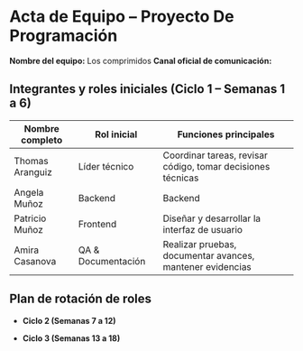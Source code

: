 # Acta de Equipo – Proyecto De Programación 

**Nombre del equipo:** Los comprimidos
**Canal oficial de comunicación:**   

## Integrantes y roles iniciales (Ciclo 1 – Semanas 1 a 6)

| Nombre completo         | Rol inicial         | Funciones principales |
|-------------------------|--------------------|-----------------------|
| Thomas Aranguiz          | Líder técnico       | Coordinar tareas, revisar código, tomar decisiones técnicas |
| Angela Muñoz         | Backend             | Backend |
| Patricio Muñoz         | Frontend            | Diseñar y desarrollar la interfaz de usuario |
| Amira Casanova         | QA & Documentación  | Realizar pruebas, documentar avances, mantener evidencias |

## Plan de rotación de roles

- **Ciclo 2 (Semanas 7 a 12)**  

- **Ciclo 3 (Semanas 13 a 18)**  

